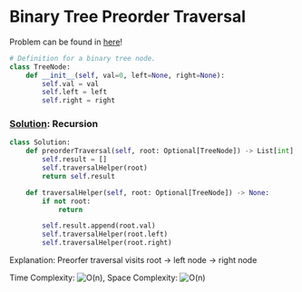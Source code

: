 # Binary Tree Preorder Traversal

Problem can be found in [here](https://leetcode.com/problems/binary-tree-preorder-traversal/)!

```python
# Definition for a binary tree node.
class TreeNode:
    def __init__(self, val=0, left=None, right=None):
        self.val = val
        self.left = left
        self.right = right
```

### [Solution](/Binary%20Tree/144-BinaryTreePreorderTraversal/solution.py): Recursion

```python
class Solution:
    def preorderTraversal(self, root: Optional[TreeNode]) -> List[int]:
        self.result = []
        self.traversalHelper(root)
        return self.result

    def traversalHelper(self, root: Optional[TreeNode]) -> None:
        if not root:
            return

        self.result.append(root.val)
        self.traversalHelper(root.left)
        self.traversalHelper(root.right)
```

Explanation: Preorfer traversal visits root → left node → right node

Time Complexity: ![O(n)](<https://latex.codecogs.com/svg.image?\inline&space;O(n)>), Space Complexity: ![O(n)](<https://latex.codecogs.com/svg.image?\inline&space;O(n)>)
